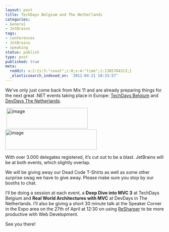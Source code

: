 ```yaml
---
layout: post
title: TechDays Belgium and The Netherlands
categories:
- General
- JetBrains
tags:
- conferences
- JetBrains
- speaking
status: publish
type: post
published: true
meta:
  reddit: a:2:{s:5:"count";i:0;s:4:"time";i:1385704313;}
  _elasticsearch_indexed_on: '2011-04-21 10:33:57'
---
```

<p>We’ve only just come back from Mix 11 and are already preparing things for the next great .NET events taking place in Europe: <a href="http://www.microsoft.com/belux/techdays/2011/">TechDays Belgium</a> and <a href="http://www.techdays.nl/">DevDays The Netherlands</a>. </p> <p>&nbsp;<a href="http://hhariri.files.wordpress.com/2011/04/image31.png"><img style="display:inline;border-width:0;" title="image" border="0" alt="image" src="http://hhariri.files.wordpress.com/2011/04/image_thumb31.png" width="257" height="65"></a> <a href="http://hhariri.files.wordpress.com/2011/04/image32.png"><img style="display:inline;border-width:0;" title="image" border="0" alt="image" src="http://hhariri.files.wordpress.com/2011/04/image_thumb32.png" width="290" height="65"></a> </p> <p>With over 3.000 delegates registered, it’s cut out to be a blast. JetBrains will be at both events, which slightly overlap. </p> <p>We will be giving away our Dead Code T-Shirts as well as some other surprise swag we have to give away. Please make sure you stop by our booths to chat. </p> <p>I’ll be doing a session at each event, a <strong>Deep Dive into MVC 3</strong> at TechDays Belgium and <strong>Real World Architectures with MVC</strong> at DevDays in The Netherlands. I’ll also be giving a short 30 minute talk at the Speaker Corner in the Expo area on the 27th of April at 12:30 on using <a href="http://www.jetbrains.com/resharper">ReSharper</a> to be more productive with Web Development. </p> <p>See you there! </p>
